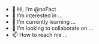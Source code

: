 - 👋 Hi, I’m @noFact
- 👀 I’m interested in ...
- 🌱 I’m currently learning ...
- 💞️ I’m looking to collaborate on ...
- 📫 How to reach me ...

<!---
noFact/noFact is a ✨ special ✨ repository because its `README.md` (this file) appears on your GitHub profile.
You can click the Preview link to take a look at your changes.
--->
